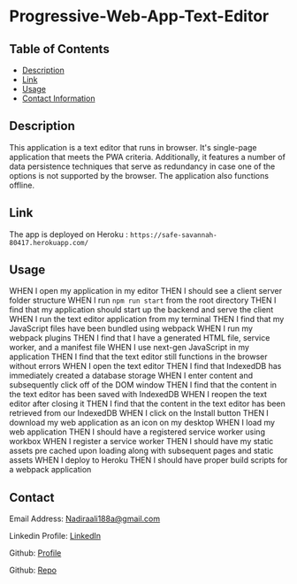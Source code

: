 # Progressive-Web-App-Text-Editor

## Table of Contents

- [Description](#description)
- [Link](#link)
- [Usage](#usage)
- [Contact Information](#contact)

## Description

This application is a text editor that runs in browser. It's single-page application that meets the PWA criteria. Additionally, it features a number of data persistence techniques that serve as redundancy in case one of the options is not supported by the browser. The application also functions offline.


## Link

The app is deployed on Heroku : `https://safe-savannah-80417.herokuapp.com/`

## Usage

WHEN I open my application in my editor
THEN I should see a client server folder structure
WHEN I run `npm run start` from the root directory
THEN I find that my application should start up the backend and serve the client
WHEN I run the text editor application from my terminal
THEN I find that my JavaScript files have been bundled using webpack
WHEN I run my webpack plugins
THEN I find that I have a generated HTML file, service worker, and a manifest file
WHEN I use next-gen JavaScript in my application
THEN I find that the text editor still functions in the browser without errors
WHEN I open the text editor
THEN I find that IndexedDB has immediately created a database storage
WHEN I enter content and subsequently click off of the DOM window
THEN I find that the content in the text editor has been saved with IndexedDB
WHEN I reopen the text editor after closing it
THEN I find that the content in the text editor has been retrieved from our IndexedDB
WHEN I click on the Install button
THEN I download my web application as an icon on my desktop
WHEN I load my web application
THEN I should have a registered service worker using workbox
WHEN I register a service worker
THEN I should have my static assets pre cached upon loading along with subsequent pages and static assets
WHEN I deploy to Heroku
THEN I should have proper build scripts for a webpack application



## Contact

Email Address: Nadiraali188a@gmail.com

Linkedin Profile: [LinkedIn](https://www.linkedin.com/in/nadira-ali-09a182106/)

Github: [Profile](https://github.com/NAli3107)

Github: [Repo](https://github.com/NAli3107/Progressive-Web-App-Text-Editor)

